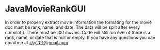 # JavaMovieRankGUI
In order to properly extract movie information the formating for the movie doc must be rank, name, and date. The data will be split after every comma(,).
There must be 100 movies.
Code will still run even if there is a rank, name, or date that is null or empty.
If you have any questions you can email me at zky201@gmail.com
